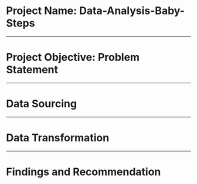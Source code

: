 # Project Name: Data-Analysis-Baby-Steps

-------------
# Project Objective: Problem Statement



------------
# Data Sourcing


------------
# Data Transformation


------------
# Findings and Recommendation
